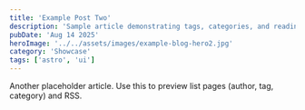 ```yaml
---
title: 'Example Post Two'
description: 'Sample article demonstrating tags, categories, and reading time.'
pubDate: 'Aug 14 2025'
heroImage: '../../assets/images/example-blog-hero2.jpg'
category: 'Showcase'
tags: ['astro', 'ui']
---
```


Another placeholder article. Use this to preview list pages (author, tag, category) and RSS.


